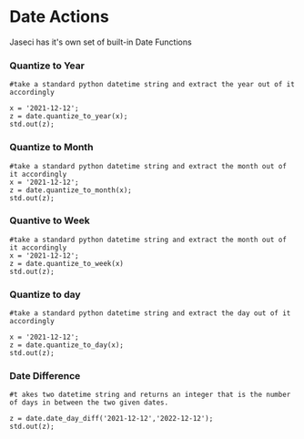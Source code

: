 # Date Actions
Jaseci has it's own set of built-in Date Functions

### Quantize to Year
```jac
#take a standard python datetime string and extract the year out of it accordingly

x = '2021-12-12';
z = date.quantize_to_year(x);
std.out(z);

```
### Quantize to Month
```jac
#take a standard python datetime string and extract the month out of it accordingly
x = '2021-12-12';
z = date.quantize_to_month(x);
std.out(z);

```
### Quantive to Week
```jac
#take a standard python datetime string and extract the month out of it accordingly
x = '2021-12-12';
z = date.quantize_to_week(x)
std.out(z);
```
### Quantize to day
```jac
#take a standard python datetime string and extract the day out of it accordingly

x = '2021-12-12';
z = date.quantize_to_day(x);
std.out(z);
```
### Date Difference
```jac
#t akes two datetime string and returns an integer that is the number of days in between the two given dates.

z = date.date_day_diff('2021-12-12','2022-12-12');
std.out(z);
```

```